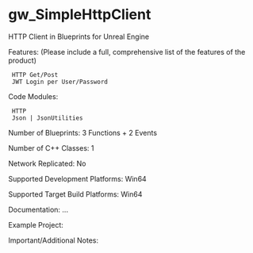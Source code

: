# gw_SimpleHttpClient
HTTP Client in Blueprints for Unreal Engine


Features: (Please include a full, comprehensive list of the features of the product)

     HTTP Get/Post
     JWT Login per User/Password 

Code Modules: 

     HTTP
     Json | JsonUtilities 

Number of Blueprints: 3 Functions + 2 Events

Number of C++ Classes: 1

Network Replicated: No

Supported Development Platforms: Win64

Supported Target Build Platforms: Win64

Documentation: ...

Example Project: 

Important/Additional Notes:

